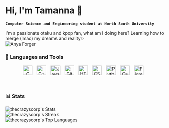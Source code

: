 # Hi, I'm Tamanna 👋

**`Computer Science and Engineering student at North South University `**

I'm a passionate otaku and kpop fan, what am I doing here? Learning how to merge (lmao) my dreams and reality✨<br> 
<img alt="Anya Forger" align="center" src="https://media.tenor.com/f_EOn4JhDZUAAAAM/anya-forger-smile.gif"/>

### 🧰 Languages and Tools
<p align="center">
   <img alt="C" width="30px" style="padding-right:10px;" src="https://cdn.jsdelivr.net/gh/devicons/devicon/icons/c/c-plain.svg" />
   <img alt="C++" width="30px" style="padding-right:10px;" src="https://cdn.jsdelivr.net/gh/devicons/devicon/icons/cplusplus/cplusplus-original.svg" />
   <img alt="Java" width="30px" style="padding-right:10px;" src="https://cdn.jsdelivr.net/gh/devicons/devicon/icons/java/java-original.svg"/>
   <img alt="Git" width="30px" style="padding-right:10px;" src="https://cdn.jsdelivr.net/gh/devicons/devicon/icons/git/git-original.svg" />
   <img alt="HTML" width="30px" style="padding-right:10px;" src="https://cdn.jsdelivr.net/gh/devicons/devicon/icons/html5/html5-plain.svg" />
   <img alt="CSS" width="30px" style="padding-right:10px;" src="https://cdn.jsdelivr.net/gh/devicons/devicon/icons/css3/css3-plain.svg" />
   <img alt="Python" width="30px" style="padding-right:10px;" src="https://cdn.jsdelivr.net/gh/devicons/devicon/icons/python/python-plain.svg" />
   <img alt="Canva" width="30px" style="padding-right:10px;" src="https://cdn.jsdelivr.net/gh/devicons/devicon/icons/canva/canva-original.svg"/>
   <img alt="Figma" width="30px" style="padding-right:10px;" src="https://cdn.jsdelivr.net/gh/devicons/devicon/icons/figma/figma-original.svg"/>    
</p>
<br>

### 📊 Stats
   ![thecrazyscorp's Stats](https://github-readme-stats.vercel.app/api?username=thecrazyscorp&theme=dark&show_icons=true&hide_border=true&count_private=false)<br>
   ![thecrazyscorp's Streak](https://github-readme-streak-stats.herokuapp.com/?user=thecrazyscorp&theme=dark&hide_border=true)<br>
   ![thecrazyscorp's Top Languages](https://github-readme-stats.vercel.app/api/top-langs/?username=thecrazyscorp&theme=dark&show_icons=true&hide_border=true&layout=compact)